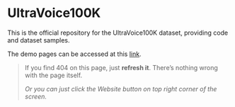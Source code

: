 # UltraVoice100K
This is the official repository for the UltraVoice100K dataset, providing code and dataset samples.

The demo pages can be accessed at this [link](https://anonymous.4open.science/w/UltraVoice100K/).

> If you find 404 on this page, just **refresh it**. There’s nothing wrong with the page itself.
> 
> *Or you can just click the Website button on top right corner of the screen.*
